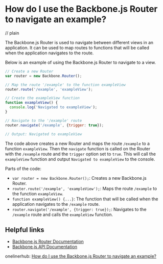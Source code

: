 # How do I use the Backbone.js Router to navigate an example?
// plain

The Backbone.js Router is used to navigate between different views in an application. It can be used to map routes to functions that will be called when the application navigates to the route.

Below is an example of using the Backbone.js Router to navigate to a view.

```javascript
// Create a new Router
var router = new Backbone.Router();

// Map the route '/example' to the function exampleView
router.route('/example', 'exampleView');

// Create the exampleView function
function exampleView() {
  console.log('Navigated to exampleView');
}

// Navigate to the '/example' route
router.navigate('/example', {trigger: true});

// Output: Navigated to exampleView
```

The code above creates a new Router and maps the route `/example` to a function `exampleView`. Then the `navigate` function is called on the Router with the `/example` route and the `trigger` option set to `true`. This will call the `exampleView` function and output `Navigated to exampleView` to the console.

Parts of the code:
- `var router = new Backbone.Router();`: Creates a new Backbone.js Router.
- `router.route('/example', 'exampleView');`: Maps the route `/example` to the function `exampleView`.
- `function exampleView() {...}`: The function that will be called when the application navigates to the `/example` route.
- `router.navigate('/example', {trigger: true});`: Navigates to the `/example` route and calls the `exampleView` function.

## Helpful links
- [Backbone.js Router Documentation](http://backbonejs.org/#Router)
- [Backbone.js API Documentation](http://backbonejs.org/#Router-navigate)

onelinerhub: [How do I use the Backbone.js Router to navigate an example?](https://onelinerhub.com/backbone.js/how-do-i-use-the-backbone-js-router-to-navigate-an-example)